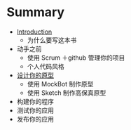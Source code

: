 # Summary

* [Introduction](README.md)
   * 为什么要写这本书
* 动手之前
   * 使用 Scrum ＋github 管理你的项目
   * 个人代码风格
* [设计你的原型](she_ji_ni_de_yuan_xing.md)
   * 使用 MockBot 制作原型
   * 使用 Sketch 制作高保真原型
* 构建你的程序
* 测试你的应用
* 发布你的应用

